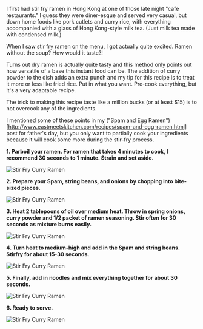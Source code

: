 I first had stir fry ramen in Hong Kong at one of those late night "cafe restaurants."  I guess they were diner-esque and served very casual, but down home foods like pork cutlets and curry rice, with everything  accompanied with a glass of Hong Kong-style milk tea. (Just milk tea made with condensed milk.)

When I saw stir fry ramen on the menu, I got actually quite excited.  Ramen without the soup?  How would it taste?!

Turns out dry ramen is actually quite tasty and this method only points out how versatile of a base this instant food can be.  The addition of curry powder to the dish adds an extra punch and my tip for this recipe is to treat it more or less like fried rice.  Put in what you want.  Pre-cook everything, but it's a very adaptable recipe.



The trick to making this recipe taste like a million bucks (or at least $15) is to not overcook any of the ingredients.  

I mentioned some of these points in my ("Spam and Egg Ramen")[http://www.eastmeetskitchen.com/recipes/spam-and-egg-ramen.html] post for father's day, but you only want to partially cook your ingredients because it will cook some more during the stir-fry process.


__1. Parboil your ramen.  For ramen that takes 4 minutes to cook, I recommend 30 seconds to 1 minute.  Strain and set aside.__ 

![Stir Fry Curry Ramen](../img/136-2.jpg "")

__2. Prepare your Spam, string beans, and onions by chopping into bite-sized pieces.__

![Stir Fry Curry Ramen](../img/136-3.jpg "")

__3. Heat 2 tablepoons of oil over medium heat. Throw in spring onions, curry powder and 1/2 packet of ramen seasoning.  Stir often for 30 seconds as mixture burns easily.__

![Stir Fry Curry Ramen](../img/136-5.jpg "")

__4. Turn heat to medium-high and add in the Spam and string beans.  Stirfry for about 15-30 seconds.__

![Stir Fry Curry Ramen](../img/136-6.jpg "")

__5. Finally, add in noodles and mix everything together for about 30 seconds.__

![Stir Fry Curry Ramen](../img/136-7.jpg "")

__6. Ready to serve.__

![Stir Fry Curry Ramen](../img/136-8.jpg "")
